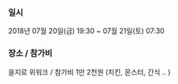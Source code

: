 ### 일시

2018년 07월 20일(금) 19:30 ~ 07월 21일(토) 07:30

### 장소 / 참가비

을지로 위워크 / 참가비 1만 2천원 (치킨, 몬스터, 간식 .. )
